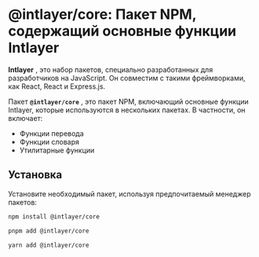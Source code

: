# @intlayer/core: Пакет NPM, содержащий основные функции Intlayer

**Intlayer** , это набор пакетов, специально разработанных для разработчиков на JavaScript. Он совместим с такими фреймворками, как React, React и Express.js.

Пакет **`@intlayer/core`** , это пакет NPM, включающий основные функции Intlayer, которые используются в нескольких пакетах. В частности, он включает:

- Функции перевода
- Функции словаря
- Утилитарные функции

## Установка

Установите необходимый пакет, используя предпочитаемый менеджер пакетов:

```bash packageManager="npm"
npm install @intlayer/core
```

```bash packageManager="pnpm"
pnpm add @intlayer/core
```

```bash packageManager="yarn"
yarn add @intlayer/core
```
